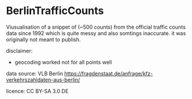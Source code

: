 # BerlinTrafficCounts

Viusualisation of a snippet of (~500 counts) from the official traffic counts data since 1992 which is quite messy and also somtings inaccurate. it was originally not meant to publish.

disclaimer:
- geocoding worked not for all points well


data source:
VLB Berlin
https://fragdenstaat.de/anfrage/kfz-verkehrszahldaten-aus-berlin/

licence: CC BY-SA 3.0 DE
